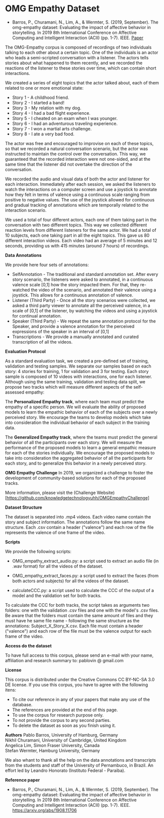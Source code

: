 # OMG Empathy Dataset

- Barros, P., Churamani, N., Lim, A., & Wermter, S. (2019, September). The omg-empathy dataset: Evaluating the impact of affective behavior in storytelling. In 2019 8th International Conference on Affective Computing and Intelligent Interaction (ACII) (pp. 1-7). IEEE. [Paper](https://ieeexplore.ieee.org/iel7/8911251/8925431/08925530.pdf?casa_token=BBIZcgX6KPUAAAAA:OORp45zW8gcbWmKWiNUTAvDXyVohX3XmVGLA_UUD4LKSxbbyio4Mmv6Qc5ks4_WZlNbbiiROIe8)

The OMG-Empathy corpus is composed of recordings of two individuals talking to each other about a certain topic. One of the individuals is an actor who leads a semi-scripted conversation with a listener. The actors tells stories about what happened to them recently, and we recorded the reactions of the listener to these stories over time, which can contain short interactions.

We created a series of eight topics that the actor talked about, each of them related to one or more emotional state:

- Story 1 - A childhood friend.
- Story 2 - I started a band!
- Story 3 - My relation with my dog.
- Story 4 - I had a bad flight experience.
- Story 5 - I cheated on an exam when I was younger.
- Story 6 - I had an adventurous traveling experience.
- Story 7 - I won a martial arts challenge.
- Story 8 - I ate a very bad food.

The actor was free and encouraged to improvise on each of these topics, so that we recorded a natural conversation scenario, but the actor was instructed to maintain the control over the conversation. This way, we guaranteed that the recorded interaction were not one-sided, and at the same time that the listener did not overtake the direction of the conversation.

We recorded the audio and visual data of both the actor and listener for each interaction. Immediately after each session, we asked the listeners to watch the interactions on a computer screen and use a joystick to annotate how they felt in terms of valence using a continuous scale ranging from positive to negative values. The use of the joystick allowed for continuous and gradual tracking of annotations which are temporally related to the interaction scenario.

We used a total of four different actors, each one of them taking part in the conversation with two different topics. This way we collected different reaction levels from different listeners for the same actor. We had a total of 10 subjects, each one taking part in all the eight topics. This gave us 80 different interaction videos. Each video had an average of 5 minutes and 12 seconds, providing us with 415 minutes (around 7 hours) of recordings.

**Data Annotations**
 
 We provide here four sets of annotations:
 - SelfAnnotation - The traditional and standard annotation set. After every story scenario, the listeners were asked to annotated, in a continuous valence scale [0,1] how the story impacted them. For that, they re-watched the video of the scenario, and annotated their valence using a joystick. This allows for a continuous annotation of valence.
 - Listener (Third Party) - Once all the story scenarios were collected, we asked a third party viewer to annotate all the perceived valence, in a scale of [0,1] of the listener, by watching the videos and using a joystick for continual annotation.
 - Speaker (Third Party) - We repeat the same annotation protocol for the Speaker, and provide a valence annotation for the perceived expressions of the speaker in an interval of [0,1]
 - Transcriptions - We provide a manually annotated and curated transcription of all the videos.

**Evaluation Protocol**

As a standard evaluation task, we created a pre-defined set of training, validation and testing samples. We separate our samples based on each story: 4 stories for training, 1 for validation and 3 for testing. Each story sample is composed of 10 videos with interactions, one for each listener. Although using the same training, validation and testing data split, we propose two tracks which will measure different aspects of the self-assessed empathy:

The **Personalized Empathy track**, where each team must predict the empathy of a specific person. We will evaluate the ability of proposed models to learn the empathic behavior of each of the subjects over a newly perceived story. We encourage the teams to develop models which take into consideration the individual behavior of each subject in the training data.

The **Generalized Empathy track**, where the teams must predict the general behavior of all the participants over each story. We will measure the performance of the proposed models to learn a general empathic measure for each of the stories individually. We encourage the proposed models to take into consideration the aggregated behavior of all the participants for each story, and to generalize this behavior in a newly perceived story.


**OMG Empathy Challenge**
 In 2019, we organized a challenge to foster the development of community-based solutions for each of the proposed tracks.
 
More information, please visit the (Challenge Website)[https://github.com/knowledgetechnologyuhh/OMGEmpathyChallenge]


**Dataset Structure**

The dataset is separated into .mp4 videos. Each video name contain the story and subject information. The annotations follow the same name structure. Each .csv contain a header ("valence") and each row of the file represents the valence of one frame of the video.

**Scripts**

We provide the following scripts:

- OMG_empathy_extract_audio.py: a script used to extract an audio file (in .wav format) for all the videos of the dataset.

- OMG_empathy_extract_faces.py: a script used to extract the faces (from both actors and subjects) for all the videos of the dataset.

- calculateCCC.py: a script used to calculate the CCC of the output of a model and the validation set for both tracks.

To calculate the CCC for both tracks, the script takes as arguments two folders: one with the validation .csv files and one with the model's .csv files. Be aware that the folders must contain the same amount of files and they must have he same file name - following the same structure as the annotations: Subject_X_Story_X.csv. Each file must contain a header ("valence") and each row of the file must be the valence output for each frame of the video.


**Access do the dataset**

To have full access to this corpus, please send an e-mail with your name, affiliation and research summary to: pablovin @ gmail.com


**License**

This corpus is distributed under the Creative Commons CC BY-NC-SA 3.0 DE license. If you use this corpus, you have to agree with the following itens:

- To cite our reference in any of your papers that make any use of the database. 
- The references are provided at the end of this page.
- To use the corpus for research purpose only.
- To not provide the corpus to any second parties.
- To delete the dataset as soon as you finish using it.

**Authors**
Pablo Barros, University of Hamburg, Germany </br>
Nikhil Churamani, University of Cambridge, United Kingdom </br>
Angelica Lim, Simon Fraser University, Canada </br>
Stefan Wermter, Hamburg University, Germany </br>

We also whant to thank all the help on the data annotations and transcripts from the students and staff of the University of Pernambuco, in Brazil. An effort led by Leandro Honorato (Instituto Federal - Paraiba).

**Reference paper**

 - Barros, P., Churamani, N., Lim, A., & Wermter, S. (2019, September). The omg-empathy dataset: Evaluating the impact of affective behavior in storytelling. In 2019 8th International Conference on Affective Computing and Intelligent Interaction (ACII) (pp. 1-7). IEEE. https://arxiv.org/abs/1908.11706
